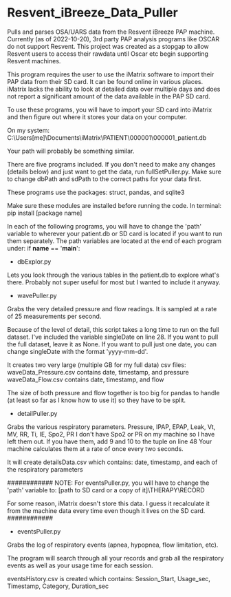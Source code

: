 # Resvent_iBreeze_Data_Puller
Pulls and parses OSA/UARS data from the Resvent iBreeze PAP machine.
Currently (as of 2022-10-20), 3rd party PAP analysis programs like 
OSCAR do not support Resvent. This project was created as a stopgap
to allow Resvent users to access their rawdata until Oscar etc begin
supporting Resvent machines.

This program requires the user to use the iMatrix software to import
their PAP data from their SD card. It can be found online in various 
places. iMatrix lacks the ability to look at detailed data over multiple
days and does not report a significant amount of the data available in
the PAP SD card.

To use these programs, you will have to import your SD card into iMatrix
and then figure out where it stores your data on your computer.

On my system:
C:\Users\[me]\Documents\iMatrix\PATIENT\000001\000001_patient.db

Your path will probably be something similar.

There are five programs included. If you don't need to make any
changes (details below) and just want to get the data,
run fullSetPuller.py. Make sure to change dbPath and sdPath
to the correct paths for your data first.

These programs use the packages:  struct, pandas, and sqlite3

Make sure these modules are installed before running the code.
In terminal:
   pip install [package name]

In each of the following programs, you will have to change the
'path' variable to wherever your patient.db or SD card is 
located if you want to run them separately. The path variables
are located at the end of each program under:
if __name__ == '__main__':

- dbExplor.py

Lets you look through the various tables in the 
patient.db to explore what's there. Probably not super useful 
for most but I wanted to include it anyway.

- wavePuller.py

Grabs the very detailed pressure and flow readings.
It is sampled at a rate of 25 measurements per second.

Because of the level of detail, this script takes a long
time to run on the full dataset. I've included the variable
singleDate on line 28. If you want to pull the full dataset,
leave it as None. If you want to pull just one date, you can
change singleDate with the format 'yyyy-mm-dd'.

It creates two very large (multiple GB for my full data) csv files:
waveData_Pressure.csv contains date, timestamp, and pressure
waveData_Flow.csv contains date, timestamp, and flow

The size of both pressure and flow together is too big for pandas
to handle (at least so far as I know how to use it) so they have
to be split.

- detailPuller.py

Grabs the various respiratory parameters.
Pressure, IPAP, EPAP, Leak, Vt, MV, RR, Ti, IE, Spo2, PR
I don't have Spo2 or PR on my machine so I have left them out.
If you have them, add 9 and 10 to the tuple on line 48
Your machine calculates them at a rate of once every two seconds.

It will create detailsData.csv which contains:
date, timestamp, and each of the respiratory parameters

############
NOTE: For eventsPuller.py, you will have to change the 'path' 
variable to:
[path to SD card or a copy of it]\THERAPY\RECORD

For some reason, iMatrix doesn't store this data.
I guess it recalculate it from the machine data every time
even though it lives on the SD card.
############

- eventsPuller.py

Grabs the log of respiratory events (apnea, hypopnea, flow 
limitation, etc).

The program will search through all your records and grab all the
respiratory events as well as your usage time for each session.

eventsHistory.csv is created which contains:
Session_Start, Usage_sec, Timestamp, Category, Duration_sec
